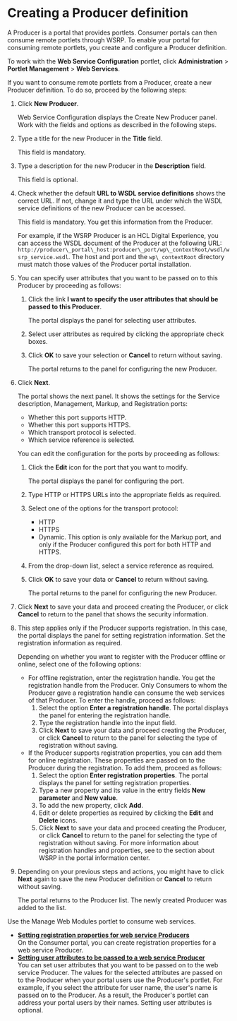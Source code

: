 # Creating a Producer definition



A Producer is a portal that provides portlets. Consumer portals can then consume remote portlets through WSRP. To enable your portal for consuming remote portlets, you create and configure a Producer definition.

To work with the **Web Service Configuration** portlet, click **Administration** \> **Portlet Management** \> **Web Services**.

If you want to consume remote portlets from a Producer, create a new Producer definition. To do so, proceed by the following steps:

1.  Click **New Producer**.

    Web Service Configuration displays the Create New Producer panel. Work with the fields and options as described in the following steps.

2.  Type a title for the new Producer in the **Title** field.

    This field is mandatory.

3.  Type a description for the new Producer in the **Description** field.

    This field is optional.

4.  Check whether the default **URL to WSDL service definitions** shows the correct URL. If not, change it and type the URL under which the WSDL service definitions of the new Producer can be accessed.

    This field is mandatory. You get this information from the Producer.

    For example, if the WSRP Producer is an HCL Digital Experience, you can access the WSDL document of the Producer at the following URL: `http://producer\_portal\_host:producer\_port/wp\_contextRoot/wsdl/wsrp_service.wsdl`. The host and port and the `wp\_contextRoot` directory must match those values of the Producer portal installation.

5.  You can specify user attributes that you want to be passed on to this Producer by proceeding as follows:

    1.  Click the link **I want to specify the user attributes that should be passed to this Producer**.

        The portal displays the panel for selecting user attributes.

    2.  Select user attributes as required by clicking the appropriate check boxes.

    3.  Click **OK** to save your selection or **Cancel** to return without saving.

        The portal returns to the panel for configuring the new Producer.

6.  Click **Next**.

    The portal shows the next panel. It shows the settings for the Service description, Management, Markup, and Registration ports:

    -   Whether this port supports HTTP.
    -   Whether this port supports HTTPS.
    -   Which transport protocol is selected.
    -   Which service reference is selected.

    You can edit the configuration for the ports by proceeding as follows:

    1.  Click the **Edit** icon for the port that you want to modify.

        The portal displays the panel for configuring the port.

    2.  Type HTTP or HTTPS URLs into the appropriate fields as required.

    3.  Select one of the options for the transport protocol:

        -   HTTP
        -   HTTPS
        -   Dynamic. This option is only available for the Markup port, and only if the Producer configured this port for both HTTP and HTTPS.

    4.  From the drop-down list, select a service reference as required.

    5.  Click **OK** to save your data or **Cancel** to return without saving.

        The portal returns to the panel for configuring the new Producer.

7.  Click **Next** to save your data and proceed creating the Producer, or click **Cancel** to return to the panel that shows the security information.

8.  This step applies only if the Producer supports registration. In this case, the portal displays the panel for setting registration information. Set the registration information as required.

    Depending on whether you want to register with the Producer offline or online, select one of the following options:

    -   For offline registration, enter the registration handle. You get the registration handle from the Producer. Only Consumers to whom the Producer gave a registration handle can consume the web services of that Producer. To enter the handle, proceed as follows:
        1.  Select the option **Enter a registration handle**. The portal displays the panel for entering the registration handle.
        2.  Type the registration handle into the input field.
        3.  Click **Next** to save your data and proceed creating the Producer, or click **Cancel** to return to the panel for selecting the type of registration without saving.
    -   If the Producer supports registration properties, you can add them for online registration. These properties are passed on to the Producer during the registration. To add them, proceed as follows:
        1.  Select the option **Enter registration properties**. The portal displays the panel for setting registration properties.
        2.  Type a new property and its value in the entry fields **New parameter** and **New value**.
        3.  To add the new property, click **Add**.
        4.  Edit or delete properties as required by clicking the **Edit** and **Delete** icons.
        5.  Click **Next** to save your data and proceed creating the Producer, or click **Cancel** to return to the panel for selecting the type of registration without saving.
    For more information about registration handles and properties, see to the section about WSRP in the portal information center.

9.  Depending on your previous steps and actions, you might have to click **Next** again to save the new Producer definition or **Cancel** to return without saving.

    The portal returns to the Producer list. The newly created Producer was added to the list.


Use the Manage Web Modules portlet to consume web services.

-   **[Setting registration properties for web service Producers](../creating_producer_definition/reg_prop/index.md)**  
On the Consumer portal, you can create registration properties for a web service Producer.
-   **[Setting user attributes to be passed to a web service Producer](h_wserv_set_user.md)**  
You can set user attributes that you want to be passed on to the web service Producer. The values for the selected attributes are passed on to the Producer when your portal users use the Producer's portlet. For example, if you select the attribute for user name, the user's name is passed on to the Producer. As a result, the Producer's portlet can address your portal users by their names. Setting user attributes is optional.

